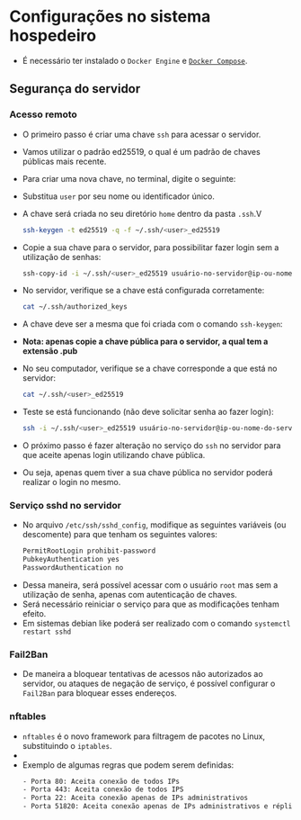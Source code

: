# Configurações no sistema hospedeiro
- É necessário ter instalado o `Docker Engine` e [`Docker Compose`](https://docs.docker.com/compose/install/standalone/). 


## Segurança do servidor
### Acesso remoto
- O primeiro passo é criar uma chave `ssh` para acessar o servidor.
- Vamos utilizar o padrão ed25519, o qual é um padrão de chaves públicas mais recente.
- Para criar uma nova chave, no terminal, digite o seguinte:
- Substitua `user` por seu nome ou identificador único.
- A chave será criada no seu diretório `home` dentro da pasta `.ssh`.V
    ```bash
    ssh-keygen -t ed25519 -q -f ~/.ssh/<user>_ed25519
    ```

- Copie a sua chave para o servidor, para possibilitar fazer login sem a utilização de senhas:
    ```bash
    ssh-copy-id -i ~/.ssh/<user>_ed25519 usuário-no-servidor@ip-ou-nome-do-servidor
    ```
- No servidor, verifique se a chave está configurada corretamente: 
    ```bash
    cat ~/.ssh/authorized_keys
    ```
- A chave deve ser a mesma que foi criada com o comando `ssh-keygen`:
- **Nota: apenas copie a chave pública para o servidor, a qual tem a extensão .pub**

- No seu computador, verifique se a chave corresponde a que está no servidor: 
    ```bash
    cat ~/.ssh/<user>_ed25519
    ```

- Teste se está funcionando (não deve solicitar senha ao fazer login):
    ```bash
    ssh -i ~/.ssh/<user>_ed25519 usuário-no-servidor@ip-ou-nome-do-servidor
    ```
- O próximo passo é fazer alteração no serviço do `ssh` no servidor para que aceite apenas login utilizando chave pública.
- Ou seja, apenas quem tiver a sua chave pública no servidor poderá realizar o login no mesmo.

### Serviço sshd no servidor
- No arquivo `/etc/ssh/sshd_config`, modifique as seguintes variáveis (ou descomente) para que tenham os seguintes valores:
    ```bash
    PermitRootLogin prohibit-password
    PubkeyAuthentication yes 
    PasswordAuthentication no
    ```
- Dessa maneira, será possível acessar com o usuário `root` mas sem a utilização de senha, apenas com autenticação de chaves.
- Será necessário reiniciar o serviço para que as modificações tenham efeito. 
- Em sistemas debian like poderá ser realizado com o comando `systemctl restart sshd`

### Fail2Ban
- De maneira a bloquear tentativas de acessos não autorizados ao servidor, ou ataques de negação de serviço, é possível configurar o `Fail2Ban` para bloquear esses endereços.

### nftables
- `nftables` é o novo framework para filtragem de pacotes no Linux, substituindo o `iptables`.
- 
- Exemplo de algumas regras que podem serem definidas:
    ```bash
    - Porta 80: Aceita conexão de todos IPs
    - Porta 443: Aceita conexão de todos IPS
    - Porta 22: Aceita conexão apenas de IPs administrativos
    - Porta 51820: Aceita conexão apenas de IPs administrativos e réplicas
    ```
